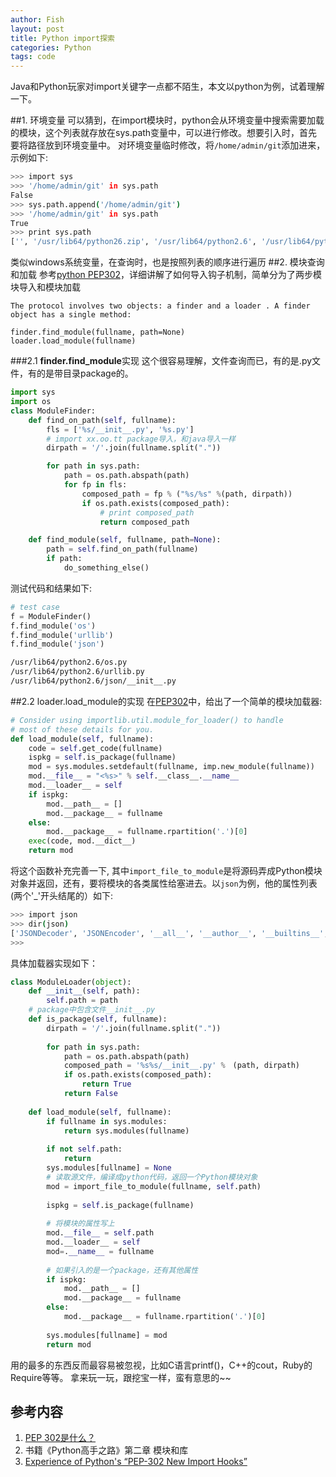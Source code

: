 ```yaml
---
author: Fish
layout: post
title: Python import探索 
categories: Python 
tags: code
---
```

Java和Python玩家对import关键字一点都不陌生，本文以python为例，试着理解一下。

##1. 环境变量
可以猜到，在import模块时，python会从环境变量中搜索需要加载的模块，这个列表就存放在sys.path变量中，可以进行修改。想要引入时，首先要将路径放到环境变量中。
对环境变量临时修改，将```/home/admin/git```添加进来，示例如下:
```bash
>>> import sys
>>> '/home/admin/git' in sys.path
False
>>> sys.path.append('/home/admin/git')
>>> '/home/admin/git' in sys.path
True
>>> print sys.path
['', '/usr/lib64/python26.zip', '/usr/lib64/python2.6', '/usr/lib64/python2.6/plat-linux2', '/usr/lib64/python2.6/lib-tk', '/usr/lib64/python2.6/lib-old', '/usr/lib64/python2.6/lib-dynload', '/usr/lib64/python2.6/site-packages', '/usr/lib64/python2.6/site-packages/gtk-2.0', '/usr/lib/python2.6/site-packages', '/home/admin/git']
```
类似windows系统变量，在查询时，也是按照列表的顺序进行遍历
##2. 模块查询和加载
参考[python PEP302][1]，详细讲解了如何导入钩子机制，简单分为了两步模块导入和模块加载

    The protocol involves two objects: a finder and a loader . A finder object has a single method:

    finder.find_module(fullname, path=None)
    loader.load_module(fullname)
###2.1  **finder.find_module**实现
这个很容易理解，文件查询而已，有的是.py文件，有的是带目录package的。

```python
import sys
import os
class ModuleFinder:
    def find_on_path(self, fullname):
        fls = ['%s/__init__.py', '%s.py']
        # import xx.oo.tt package导入，和java导入一样
        dirpath = '/'.join(fullname.split("."))

        for path in sys.path:
            path = os.path.abspath(path)
            for fp in fls:
                composed_path = fp % ("%s/%s" %(path, dirpath))
                if os.path.exists(composed_path):
                    # print composed_path
                    return composed_path

    def find_module(self, fullname, path=None):
        path = self.find_on_path(fullname)
        if path:
            do_something_else()
```
测试代码和结果如下:
```python
# test case
f = ModuleFinder()
f.find_module('os')
f.find_module('urllib')
f.find_module('json')
```
```bash
/usr/lib64/python2.6/os.py
/usr/lib64/python2.6/urllib.py
/usr/lib64/python2.6/json/__init__.py
```                                                                                                                                                                                  
##2.2 loader.load_module的实现
在[PEP302][2]中，给出了一个简单的模块加载器:
```python
# Consider using importlib.util.module_for_loader() to handle
# most of these details for you.
def load_module(self, fullname):
    code = self.get_code(fullname)
    ispkg = self.is_package(fullname)
    mod = sys.modules.setdefault(fullname, imp.new_module(fullname))
    mod.__file__ = "<%s>" % self.__class__.__name__
    mod.__loader__ = self
    if ispkg:
        mod.__path__ = []
        mod.__package__ = fullname
    else:
        mod.__package__ = fullname.rpartition('.')[0]
    exec(code, mod.__dict__)
    return mod
```
将这个函数补充完善一下, 其中```import_file_to_module```是将源码弄成Python模块对象并返回，还有，要将模块的各类属性给塞进去。以```json```为例，他的属性列表(两个'_'开头结尾的）如下:
```bash
>>> import json
>>> dir(json)
['JSONDecoder', 'JSONEncoder', '__all__', '__author__', '__builtins__', '__doc__', '__file__', '__name__', '__package__', '__path__', '__version__', '_default_decoder', '_default_encoder', 'decoder', 'dump', 'dumps', 'encoder', 'load', 'loads', 'scanner']
>>>
```
具体加载器实现如下：
```python
class ModuleLoader(object):
    def __init__(self, path):
        self.path = path
    # package中包含文件__init__.py
    def is_package(self, fullname):
        dirpath = '/'.join(fullname.split("."))
        
        for path in sys.path:
            path = os.path.abspath(path)
            composed_path = '%s%s/__init__.py' %　(path, dirpath)
            if os.path.exists(composed_path):
                return True
            return False
            
    def load_module(self, fullname):
        if fullname in sys.modules:
            return sys.modules(fullname)
        
        if not self.path:
            return
        sys.modules[fullname] = None
        # 读取源文件，编译成python代码，返回一个Python模块对象
        mod = import_file_to_module(fullname, self.path)
        
        ispkg = self.is_package(fullname)
        
        # 将模块的属性写上
        mod.__file__ = self.path
        mod.__loader__ = self
        mod=.__name__ = fullname
        
        # 如果引入的是一个package，还有其他属性
        if ispkg:
            mod.__path__ = []
            mod.__package__ = fullname
        else:
            mod.__package__ = fullname.rpartition('.')[0]
            
        sys.modules[fullname] = mod
        return mod
```

用的最多的东西反而最容易被忽视，比如C语言printf()，C++的cout，Ruby的Require等等。
拿来玩一玩，跟挖宝一样，蛮有意思的~~

## 参考内容
1. [PEP 302是什么？][3]
2. 书籍《Python高手之路》第二章 模块和库
3. [Experience of Python's “PEP-302 New Import Hooks”][4]


  [1]: https://www.python.org/dev/peps/pep-0302/
  [2]: https://www.python.org/dev/peps/pep-0302/
  [3]: https://ruby-china.org/topics/4897
  [4]: http://programmers.stackexchange.com/questions/154247/experience-of-pythons-pep-302-new-import-hooks
